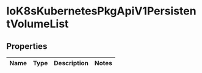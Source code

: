 
# IoK8sKubernetesPkgApiV1PersistentVolumeList

## Properties
Name | Type | Description | Notes
------------ | ------------- | ------------- | -------------



